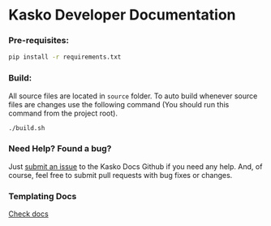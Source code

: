 # Kasko Developer Documentation


### Pre-requisites:

```sh
pip install -r requirements.txt
```

### Build:

All source files are located in `source` folder.
To auto build whenever source files are changes use the following command (You should run this command from the project root).

```sh
./build.sh
```


### Need Help? Found a bug?

Just [submit an issue](https://github.com/kasko/docs/issues) to the Kasko Docs Github if you need any help. And, of course, feel free to submit pull requests with bug fixes or changes.

### Templating Docs
[Check docs](https://sphinx-rtd-theme.readthedocs.io/en/stable/)
